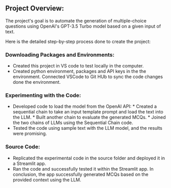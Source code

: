 ## Project Overview:

The project's goal is to automate the generation of multiple-choice questions using OpenAI's GPT-3.5 Turbo model based on a given input of text.

Here is the detailed step-by-step process done to create the project:

### Downloading Packages and Environments:
* Created this project in VS code to test locally in the computer.
* Created python environment, packages and API keys in the the environment. Connected VSCode to Git HUb to sync the code changes done the environment.

### Experimenting with the Code:
* Developed code to load the model from the OpenAI API:
        * Created a sequential chain to take an input template prompt and load the text into the LLM.
        * Built another chain to evaluate the generated MCQs.
        * Joined the two chains of LLMs using the Sequential Chain code.
* Tested the code using sample text with the LLM model, and the results were promising.

### Source Code:
* Replicated the experimental code in the source folder and deployed it in a Streamlit app.
* Ran the code and successfully tested it within the Streamlit app.
In conclusion, the app successfully generated MCQs based on the provided context using the LLM.

